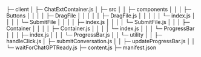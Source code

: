 ├─ client
│ ├─ ChatExtContainer.js
│ ├─ src
│ │ ├─ components
│ │ │ ├─ Buttons
│ │ │ │ ├─ DragFile
│ │ │ │ │ ├─ DragFile.js
│ │ │ │ │ └─ index.js
│ │ │ │ └─ SubmitFile
│ │ │ │ ├─ index.js
│ │ │ │ └─ SubmitFile.js
│ │ │ ├─ Container
│ │ │ │ ├─ Container.js
│ │ │ │ └─ index.js
│ │ │ └─ ProgressBar
│ │ │ ├─ index.js
│ │ │ └─ ProgressBar.js
│ │ └─ utility
│ │ ├─ handleClick.js
│ ├─ submitConversation.js
│ │ ├─ updateProgressBar.js
│ │ └─ waitForChatGPTReady.js
├─ content.js
├─ manifest.json
